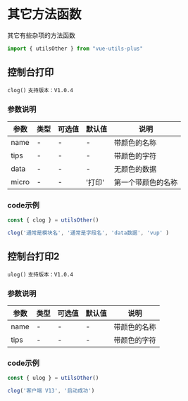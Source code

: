 # 其它方法函数

其它有些杂项的方法函数

```javascript
import { utilsOther } from "vue-utils-plus"
```

## 控制台打印

`clog()` `支持版本：V1.0.4`

### 参数说明

| 参数    | 类型  | 可选值 | 默认值  | 说明        |
|-------|-----|-----|------|-----------|
| name  | -   | -   | -    | 带颜色的名称    |
| tips  | -   | -   | -    | 带颜色的字符    |
| data  | -   | -   | -    | 无颜色的数据    |
| micro | -   | -   | '打印' | 第一个带颜色的名称 |

### code示例

```javascript
const { clog } = utilsOther()

clog('通常是模块名', '通常是字段名', 'data数据', 'vup' )
```


## 控制台打印2

`ulog()` `支持版本：V1.0.4`

### 参数说明

| 参数   | 类型  | 可选值 | 默认值 | 说明     |
|------|-----|-----|-----|--------|
| name | -   | -   | -   | 带颜色的名称 |
| tips | -   | -   | -   | 带颜色的字符 |

### code示例

```javascript
const { ulog } = utilsOther()

clog('客户端 V13', '启动成功')
```
